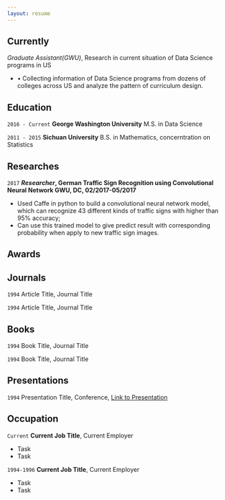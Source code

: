 ```yaml
---
layout: resume
---
```

## Currently
_Graduate Assistant(GWU)_, Research in current situation of Data Science programs in US                                      
* •	Collecting information of Data Science programs from dozens of colleges across US and analyze the pattern of curriculum design.  

## Education

`2016 - Current`
__George Washington University__
M.S. in Data Science

`2011 - 2015`
__Sichuan University__
B.S. in Mathematics, concerntration on Statistics 

## Researches

`2017`
**_Researcher_, German Traffic Sign Recognition using Convolutional Neural Network              GWU, DC, 02/2017-05/2017**
* Used Caffe in python to build a convolutional neural network model, which can recognize 43 different kinds of traffic signs with higher than 95% accuracy; 
* Can use this trained model to give predict result with corresponding probability when apply to new traffic sign images.

## Awards


## Journals

`1994`
Article Title, Journal Title

`1994`
Article Title, Journal Title

## Books

`1994`
Book Title, Journal Title

`1994`
Book Title, Journal Title


## Presentations

`1994`
Presentation Title, Conference, <a href="http://MyWebsite.tld/presentation1">Link to Presentation</a>


## Occupation

`Current`
__Current Job Title__, Current Employer 

- Task
- Task

`1994-1996`
__Current Job Title__, Current Employer 

- Task
- Task



<!-- ### Footer

Last updated: May 2013 -->



